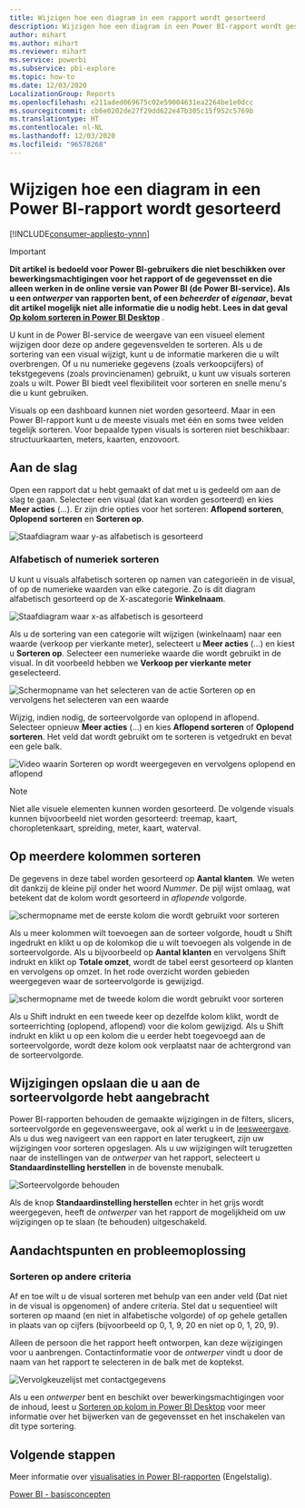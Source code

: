 ```yaml
---
title: Wijzigen hoe een diagram in een rapport wordt gesorteerd
description: Wijzigen hoe een diagram in een Power BI-rapport wordt gesorteerd
author: mihart
ms.author: mihart
ms.reviewer: mihart
ms.service: powerbi
ms.subservice: pbi-explore
ms.topic: how-to
ms.date: 12/03/2020
LocalizationGroup: Reports
ms.openlocfilehash: e211aded069675c02e59004631ea2264be1e0dcc
ms.sourcegitcommit: cb6e0202de27f29dd622e47b305c15f952c5769b
ms.translationtype: HT
ms.contentlocale: nl-NL
ms.lasthandoff: 12/03/2020
ms.locfileid: "96578268"
---
```

# <a name="change-how-a-chart-is-sorted-in-a-power-bi-report"></a>Wijzigen hoe een diagram in een Power BI-rapport wordt gesorteerd

[!INCLUDE[consumer-appliesto-ynnn](../includes/consumer-appliesto-ynnn.md)]


> [!IMPORTANT]
> **Dit artikel is bedoeld voor Power BI-gebruikers die niet beschikken over bewerkingsmachtigingen voor het rapport of de gegevensset en die alleen werken in de online versie van Power BI (de Power BI-service). Als u een *ontwerper* van rapporten bent, of een *beheerder* of *eigenaar*, bevat dit artikel mogelijk niet alle informatie die u nodig hebt. Lees in dat geval [Op kolom sorteren in Power BI Desktop](../create-reports/desktop-sort-by-column.md)** .

U kunt in de Power BI-service de weergave van een visueel element wijzigen door deze op andere gegevensvelden te sorteren. Als u de sortering van een visual wijzigt, kunt u de informatie markeren die u wilt overbrengen. Of u nu numerieke gegevens (zoals verkoopcijfers) of tekstgegevens (zoals provincienamen) gebruikt, u kunt uw visuals sorteren zoals u wilt. Power BI biedt veel flexibiliteit voor sorteren en snelle menu's die u kunt gebruiken. 

Visuals op een dashboard kunnen niet worden gesorteerd. Maar in een Power BI-rapport kunt u de meeste visuals met één en soms twee velden tegelijk sorteren. Voor bepaalde typen visuals is sorteren niet beschikbaar: structuurkaarten, meters, kaarten, enzovoort. 

## <a name="get-started"></a>Aan de slag

Open een rapport dat u hebt gemaakt of dat met u is gedeeld om aan de slag te gaan. Selecteer een visual (dat kan worden gesorteerd) en kies **Meer acties** (...).  Er zijn drie opties voor het sorteren: **Aflopend sorteren**, **Oplopend sorteren** en **Sorteren op**. 
    

![Staafdiagram waar y-as alfabetisch is gesorteerd](media/end-user-change-sort/power-bi-actions.png)

### <a name="sort-alphabetically-or-numerically"></a>Alfabetisch of numeriek sorteren

U kunt u visuals alfabetisch sorteren op namen van categorieën in de visual, of op de numerieke waarden van elke categorie. Zo is dit diagram alfabetisch gesorteerd op de X-ascategorie **Winkelnaam**.

![Staafdiagram waar x-as alfabetisch is gesorteerd](media/end-user-change-sort/powerbi-sort-category.png)

Als u de sortering van een categorie wilt wijzigen (winkelnaam) naar een waarde (verkoop per vierkante meter), selecteert u **Meer acties** (...) en kiest u **Sorteren op**. Selecteer een numerieke waarde die wordt gebruikt in de visual.  In dit voorbeeld hebben we **Verkoop per vierkante meter** geselecteerd.

![Schermopname van het selecteren van de actie Sorteren op en vervolgens het selecteren van een waarde](media/end-user-change-sort/power-bi-sort-value.png)

Wijzig, indien nodig, de sorteervolgorde van oplopend in aflopend.  Selecteer opnieuw **Meer acties** (...) en kies **Aflopend sorteren** of **Oplopend sorteren**. Het veld dat wordt gebruikt om te sorteren is vetgedrukt en bevat een gele balk.

   ![Video waarin Sorteren op wordt weergegeven en vervolgens oplopend en aflopend](media/end-user-change-sort/sort.gif)

> [!NOTE]
> Niet alle visuele elementen kunnen worden gesorteerd. De volgende visuals kunnen bijvoorbeeld niet worden gesorteerd: treemap, kaart, choropletenkaart, spreiding, meter, kaart, waterval.

## <a name="sorting-by-multiple-columns"></a>Op meerdere kolommen sorteren
De gegevens in deze tabel worden gesorteerd op **Aantal klanten**.  We weten dit dankzij de kleine pijl onder het woord *Nummer*. De pijl wijst omlaag, wat betekent dat de kolom wordt gesorteerd in *aflopende* volgorde.

![schermopname met de eerste kolom die wordt gebruikt voor sorteren](media/end-user-change-sort/power-bi-sort-column.png)


Als u meer kolommen wilt toevoegen aan de sorteer volgorde, houdt u Shift ingedrukt en klikt u op de kolomkop die u wilt toevoegen als volgende in de sorteervolgorde. Als u bijvoorbeeld op **Aantal klanten** en vervolgens Shift indrukt en klikt op **Totale omzet**, wordt de tabel eerst gesorteerd op klanten en vervolgens op omzet. In het rode overzicht worden gebieden weergegeven waar de sorteervolgorde is gewijzigd.

![schermopname met de tweede kolom die wordt gebruikt voor sorteren](media/end-user-change-sort/power-bi-sort-second.png)

Als u Shift indrukt en een tweede keer op dezelfde kolom klikt, wordt de sorteerrichting (oplopend, aflopend) voor die kolom gewijzigd. Als u Shift indrukt en klikt u op een kolom die u eerder hebt toegevoegd aan de sorteervolgorde, wordt deze kolom ook verplaatst naar de achtergrond van de sorteervolgorde.


## <a name="saving-changes-you-make-to-sort-order"></a>Wijzigingen opslaan die u aan de sorteervolgorde hebt aangebracht
Power BI-rapporten behouden de gemaakte wijzigingen in de filters, slicers, sorteervolgorde en gegevensweergave, ook al werkt u in de [leesweergave](end-user-reading-view.md). Als u dus weg navigeert van een rapport en later terugkeert, zijn uw wijzigingen voor sorteren opgeslagen.  Als u uw wijzigingen wilt terugzetten naar de instellingen van de *ontwerper* van het rapport, selecteert u **Standaardinstelling herstellen** in de bovenste menubalk. 

![Sorteervolgorde behouden](media/end-user-change-sort/power-bi-reset.png)

Als de knop **Standaardinstelling herstellen** echter in het grijs wordt weergegeven, heeft de *ontwerper* van het rapport de mogelijkheid om uw wijzigingen op te slaan (te behouden) uitgeschakeld.

<a name="other"></a>
## <a name="considerations-and-troubleshooting"></a>Aandachtspunten en probleemoplossing

### <a name="sorting-using-other-criteria"></a>Sorteren op andere criteria
Af en toe wilt u de visual sorteren met behulp van een ander veld (Dat niet in de visual is opgenomen) of andere criteria.  Stel dat u sequentieel wilt sorteren op maand (en niet in alfabetische volgorde) of op gehele getallen in plaats van op cijfers (bijvoorbeeld op 0, 1, 9, 20 en niet op 0, 1, 20, 9).  

Alleen de persoon die het rapport heeft ontworpen, kan deze wijzigingen voor u aanbrengen. Contactinformatie voor de *ontwerper* vindt u door de naam van het rapport te selecteren in de balk met de koptekst.

![Vervolgkeuzelijst met contactgegevens](media/end-user-change-sort/power-bi-heading.png)

Als u een *ontwerper* bent en beschikt over bewerkingsmachtigingen voor de inhoud, leest u [Sorteren op kolom in Power BI Desktop](../create-reports/desktop-sort-by-column.md) voor meer informatie over het bijwerken van de gegevensset en het inschakelen van dit type sortering.

## <a name="next-steps"></a>Volgende stappen
Meer informatie over [visualisaties in Power BI-rapporten](end-user-visualizations.md) (Engelstalig).

[Power BI - basisconcepten](end-user-basic-concepts.md)
